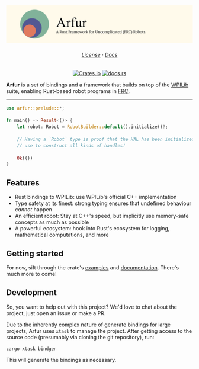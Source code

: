 ![Arfur](./assets/banner.svg)

<h6 align="center">
    <a href="./LICENSE.md">License</a>
  · <a href="https://docs.rs/arfur">Docs</a>
</h6>

<p align="center">
    <a href="https://crates.io/crates/arfur"><img alt="Crates.io" src="https://img.shields.io/crates/v/arfur?color=81B29A&logoColor=D9E0EE&style=for-the-badge"></a>
    <a href="https://docs.rs/arfur"><img alt="docs.rs" src="https://img.shields.io/docsrs/arfur?color=525893&logoColor=D9E0EE&style=for-the-badge"></a>
</p>

**Arfur** is a set of bindings and a framework that builds on top of the [WPILib](https://wpilib.org/) suite, enabling Rust-based robot programs in [FRC](https://www.firstinspires.org/robotics/frc).

<hr/>

```rust
use arfur::prelude::*;

fn main() -> Result<()> {
    let robot: Robot = RobotBuilder::default().initialize()?;

    // Having a `Robot` type is proof that the HAL has been initialized. We can
    // use to construct all kinds of handles!

    Ok(())
}
```

## Features

 * Rust bindings to WPILib: use WPILib's official C++ implementation
 * Type safety at its finest: strong typing ensures that undefined behaviour *cannot* happen
 * An efficient robot: Stay at C++'s speed, but implicitly use memory-safe concepts as much as possible
 * A powerful ecosystem: hook into Rust's ecosystem for logging, mathematical computations, and more

## Getting started

For now, sift through the crate's [examples](https://github.com/arfur-rs/arfur/tree/main/examples) and [documentation](https://docs.rs/arfur). There's much more to come!

## Development

So, you want to help out with this project? We'd love to chat about the project, just open an issue or make a PR.

Due to the inherently complex nature of generate bindings for large projects, Arfur uses `xtask` to manage the project. After getting access to the source code (presumably via cloning the git repository), run:

```
cargo xtask bindgen
```

This will generate the bindings as necessary.
